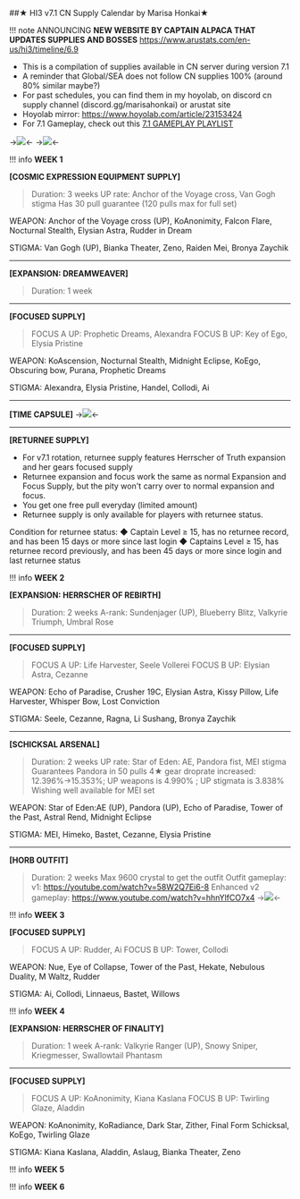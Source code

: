 ##★ HI3 v7.1 CN Supply Calendar by Marisa Honkai★

!!! note	ANNOUNCING **NEW WEBSITE BY CAPTAIN ALPACA THAT UPDATES SUPPLIES AND BOSSES** https://www.arustats.com/en-us/hi3/timeline/6.9

- This is a compilation of supplies available in CN server during version 7.1
- A reminder that Global/SEA does not follow CN supplies 100% (around 80% similar maybe?)
- For past schedules, you can find them in my hoyolab, on discord cn supply channel (discord.gg/marisahonkai) or arustat site
- Hoyolab mirror: https://www.hoyolab.com/article/23153424
- For 7.1 Gameplay, check out this [7.1 GAMEPLAY PLAYLIST](https://cutt.ly/71beta)

->![](https://i.imgur.com/v3TZJZQ.png)<-
->![](https://i.imgur.com/btplCEm.png)<-

!!! info
	**WEEK 1**

**[COSMIC EXPRESSION EQUIPMENT SUPPLY]**
> Duration: 3 weeks
> UP rate: Anchor of the Voyage cross, Van Gogh stigma
> Has 30 pull guarantee (120 pulls max for full set)

WEAPON: Anchor of the Voyage cross (UP), KoAnonimity, Falcon Flare, Nocturnal Stealth, Elysian Astra, Rudder in Dream

STIGMA: Van Gogh (UP), Bianka Theater, Zeno, Raiden Mei, Bronya Zaychik

---

**[EXPANSION: DREAMWEAVER]**
> Duration: 1 week

---

**[FOCUSED SUPPLY]**
> FOCUS A UP: Prophetic Dreams, Alexandra
> FOCUS B UP: Key of Ego, Elysia Pristine

WEAPON: KoAscension, Nocturnal Stealth, Midnight Eclipse, KoEgo, Obscuring bow, Purana, Prophetic Dreams

STIGMA: Alexandra, Elysia Pristine, Handel, Collodi, Ai

---
**[TIME CAPSULE]**
->![](https://i.imgur.com/1fWnVyT.png)<-

---

**[RETURNEE SUPPLY]**
- For v7.1 rotation, returnee supply features Herrscher of Truth expansion and her gears focused supply
- Returnee expansion and focus work the same as normal Expansion and Focus Supply, but the pity won't carry over to normal expansion and focus.
- You get one free pull everyday (limited amount)
- Returnee supply is only available for players with returnee status.

Condition for returnee status:
◆ Captain Level ≥ 15, has no returnee record, and has been 15 days or more since last login
◆ Captains Level ≥ 15, has returnee record previously, and has been 45 days or more since login and last returnee status


!!! info
	**WEEK 2**

**[EXPANSION: HERRSCHER OF REBIRTH]**
> Duration: 2 weeks
A-rank: Sundenjager (UP), Blueberry Blitz, Valkyrie Triumph, Umbral Rose

---

**[FOCUSED SUPPLY]**
> FOCUS A UP: Life Harvester, Seele Vollerei
> FOCUS B UP: Elysian Astra, Cezanne

WEAPON: Echo of Paradise, Crusher 19C, Elysian Astra, Kissy Pillow, Life Harvester, Whisper Bow, Lost Conviction

STIGMA: Seele, Cezanne, Ragna, Li Sushang, Bronya Zaychik

---
**[SCHICKSAL ARSENAL]**
> Duration: 2 weeks
> UP rate: Star of Eden: AE, Pandora fist, MEI stigma
> Guarantees Pandora in 50 pulls
> 4★ gear droprate increased: 12.396%→15.353%; UP weapons is 4.990% ; UP stigmata is 3.838%
> Wishing well available for MEI set

WEAPON: Star of Eden:AE (UP), Pandora (UP), Echo of Paradise, Tower of the Past, Astral Rend, Midnight Eclipse

STIGMA: MEI, Himeko, Bastet, Cezanne, Elysia Pristine

---
**[HORB OUTFIT]**
> Duration: 2 weeks
> Max 9600 crystal to get the outfit
> Outfit gameplay: v1: https://youtube.com/watch?v=58W2Q7Ei6-8
> Enhanced v2 gameplay: https://www.youtube.com/watch?v=hhnYlfCO7x4
->![](https://i.imgur.com/EDQ8EK7.png)<-

!!! info
	**WEEK 3**

**[FOCUSED SUPPLY]**
> FOCUS A UP: Rudder, Ai
> FOCUS B UP: Tower, Collodi

WEAPON: Nue, Eye of Collapse, Tower of the Past, Hekate, Nebulous Duality, M Waltz, Rudder

STIGMA: Ai, Collodi, Linnaeus, Bastet, Willows

!!! info
	**WEEK 4**

**[EXPANSION: HERRSCHER OF FINALITY]**
> Duration: 1 week
A-rank: Valkyrie Ranger (UP), Snowy Sniper, Kriegmesser, Swallowtail Phantasm

---

**[FOCUSED SUPPLY]**
> FOCUS A UP: KoAnonimity, Kiana Kaslana
> FOCUS B UP: Twirling Glaze, Aladdin

WEAPON: KoAnonimity, KoRadiance, Dark Star, Zither, Final Form Schicksal, KoEgo, Twirling Glaze

STIGMA: Kiana Kaslana, Aladdin, Aslaug, Bianka Theater, Zeno

!!! info
	**WEEK 5**

!!! info
	**WEEK 6**